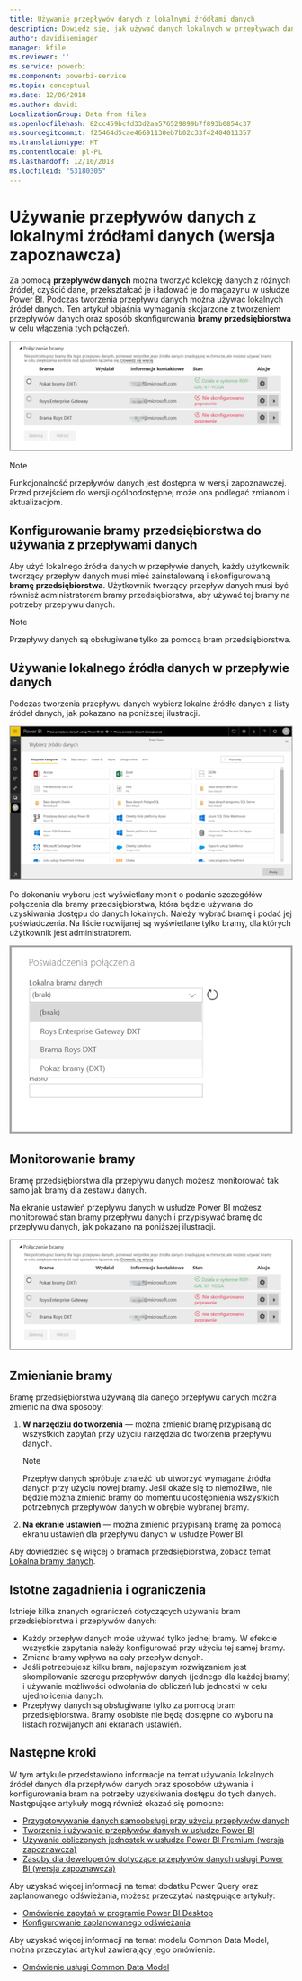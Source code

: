 ```yaml
---
title: Używanie przepływów danych z lokalnymi źródłami danych
description: Dowiedz się, jak używać danych lokalnych w przepływach danych
author: davidiseminger
manager: kfile
ms.reviewer: ''
ms.service: powerbi
ms.component: powerbi-service
ms.topic: conceptual
ms.date: 12/06/2018
ms.author: davidi
LocalizationGroup: Data from files
ms.openlocfilehash: 82cc459bcfd33d2aa576529899b7f893b0854c37
ms.sourcegitcommit: f25464d5cae46691130eb7b02c33f42404011357
ms.translationtype: HT
ms.contentlocale: pl-PL
ms.lasthandoff: 12/10/2018
ms.locfileid: "53180305"
---
```

# <a name="using-dataflows-with-on-premises-data-sources-preview"></a>Używanie przepływów danych z lokalnymi źródłami danych (wersja zapoznawcza)

Za pomocą **przepływów danych** można tworzyć kolekcję danych z różnych źródeł, czyścić dane, przekształcać je i ładować je do magazynu w usłudze Power BI. Podczas tworzenia przepływu danych można używać lokalnych źródeł danych. Ten artykuł objaśnia wymagania skojarzone z tworzeniem przepływów danych oraz sposób skonfigurowania **bramy przedsiębiorstwa** w celu włączenia tych połączeń.

![Przepływy danych i bramy](media/service-dataflows-onpremises-gateways/onpremises-gateways_01.png)

> [!NOTE]
> Funkcjonalność przepływów danych jest dostępna w wersji zapoznawczej. Przed przejściem do wersji ogólnodostępnej może ona podlegać zmianom i aktualizacjom.
 
## <a name="configuring-an-enterprise-gateway-for-use-with-dataflows"></a>Konfigurowanie bramy przedsiębiorstwa do używania z przepływami danych

Aby użyć lokalnego źródła danych w przepływie danych, każdy użytkownik tworzący przepływ danych musi mieć zainstalowaną i skonfigurowaną **bramę przedsiębiorstwa**. Użytkownik tworzący przepływ danych musi być również administratorem bramy przedsiębiorstwa, aby używać tej bramy na potrzeby przepływu danych.

> [!NOTE]
> Przepływy danych są obsługiwane tylko za pomocą bram przedsiębiorstwa.

## <a name="using-an-on-premises-data-source-in-a-dataflow"></a>Używanie lokalnego źródła danych w przepływie danych

Podczas tworzenia przepływu danych wybierz lokalne źródło danych z listy źródeł danych, jak pokazano na poniższej ilustracji.

![Wybieranie lokalnego źródła danych](media/service-dataflows-onpremises-gateways/onpremises-gateways_02a.png)

Po dokonaniu wyboru jest wyświetlany monit o podanie szczegółów połączenia dla bramy przedsiębiorstwa, która będzie używana do uzyskiwania dostępu do danych lokalnych. Należy wybrać bramę i podać jej poświadczenia. Na liście rozwijanej są wyświetlane tylko bramy, dla których użytkownik jest administratorem.

![Podawanie szczegółów połączenia](media/service-dataflows-onpremises-gateways/onpremises-gateways_03.png)

## <a name="monitoring-your-gateway"></a>Monitorowanie bramy

Bramę przedsiębiorstwa dla przepływu danych możesz monitorować tak samo jak bramy dla zestawu danych.

Na ekranie ustawień przepływu danych w usłudze Power BI możesz monitorować stan bramy przepływu danych i przypisywać bramę do przepływu danych, jak pokazano na poniższej ilustracji.

![Monitorowanie bramy](media/service-dataflows-onpremises-gateways/onpremises-gateways_01.png)

## <a name="changing-a-gateway"></a>Zmienianie bramy

Bramę przedsiębiorstwa używaną dla danego przepływu danych można zmienić na dwa sposoby:

1. **W narzędziu do tworzenia** — można zmienić bramę przypisaną do wszystkich zapytań przy użyciu narzędzia do tworzenia przepływu danych.

    > [!NOTE]
    > Przepływ danych spróbuje znaleźć lub utworzyć wymagane źródła danych przy użyciu nowej bramy. Jeśli okaże się to niemożliwe, nie będzie można zmienić bramy do momentu udostępnienia wszystkich potrzebnych przepływów danych w obrębie wybranej bramy.

2. **Na ekranie ustawień** — można zmienić przypisaną bramę za pomocą ekranu ustawień dla przepływu danych w usłudze Power BI.

Aby dowiedzieć się więcej o bramach przedsiębiorstwa, zobacz temat [Lokalna bramy danych](service-gateway-onprem.md).

## <a name="considerations-and-limitations"></a>Istotne zagadnienia i ograniczenia

Istnieje kilka znanych ograniczeń dotyczących używania bram przedsiębiorstwa i przepływów danych:

* Każdy przepływ danych może używać tylko jednej bramy. W efekcie wszystkie zapytania należy konfigurować przy użyciu tej samej bramy.
* Zmiana bramy wpływa na cały przepływ danych.
* Jeśli potrzebujesz kilku bram, najlepszym rozwiązaniem jest skompilowanie szeregu przepływów danych (jednego dla każdej bramy) i używanie możliwości odwołania do obliczeń lub jednostki w celu ujednolicenia danych.
* Przepływy danych są obsługiwane tylko za pomocą bram przedsiębiorstwa. Bramy osobiste nie będą dostępne do wyboru na listach rozwijanych ani ekranach ustawień.


## <a name="next-steps"></a>Następne kroki

W tym artykule przedstawiono informacje na temat używania lokalnych źródeł danych dla przepływów danych oraz sposobów używania i konfigurowania bram na potrzeby uzyskiwania dostępu do tych danych. Następujące artykuły mogą również okazać się pomocne:

* [Przygotowywanie danych samoobsługi przy użyciu przepływów danych](service-dataflows-overview.md)
* [Tworzenie i używanie przepływów danych w usłudze Power BI](service-dataflows-create-use.md)
* [Używanie obliczonych jednostek w usłudze Power BI Premium (wersja zapoznawcza)](service-dataflows-computed-entities-premium.md)
* [Zasoby dla deweloperów dotyczące przepływów danych usługi Power BI (wersja zapoznawcza)](service-dataflows-developer-resources.md)

Aby uzyskać więcej informacji na temat dodatku Power Query oraz zaplanowanego odświeżania, możesz przeczytać następujące artykuły:
* [Omówienie zapytań w programie Power BI Desktop](desktop-query-overview.md)
* [Konfigurowanie zaplanowanego odświeżania](refresh-scheduled-refresh.md)

Aby uzyskać więcej informacji na temat modelu Common Data Model, można przeczytać artykuł zawierający jego omówienie:
* [Omówienie usługi Common Data Model](https://docs.microsoft.com/powerapps/common-data-model/overview)

